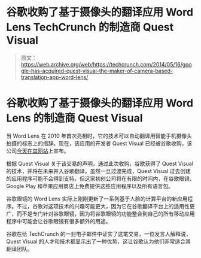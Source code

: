# 谷歌收购了基于摄像头的翻译应用 Word Lens TechCrunch 的制造商 Quest Visual

> 原文：<https://web.archive.org/web/https://techcrunch.com/2014/05/16/google-has-acquired-quest-visual-the-maker-of-camera-based-translation-app-word-lens/>

# 谷歌收购了基于摄像头的翻译应用 Word Lens 的制造商 Quest Visual

当 Word Lens 在 2010 年首次亮相时，它的技术可以自动翻译用智能手机摄像头拍摄的标志上的措辞。现在，该应用的开发者 Quest Visual 已经被谷歌收购，该公司[今天在其网站](https://web.archive.org/web/20230213120037/http://www.wordlens.com/)上宣布。

根据 Quest Visual 关于该交易的声明，通过此次收购，谷歌获得了 Quest Visual 的技术，并将在未来并入谷歌翻译。虽然一旦过渡完成，Quest Visual 过去创建的应用程序可能不会得到支持，但这家初创公司将在有限的时间内，在谷歌眼镜、Google Play 和苹果应用商店上免费提供这些应用程序以及所有语言包。

谷歌眼镜的 Word Lens 实际上刚刚更新了一系列基于人脸的计算平台的新应用程序。不过，谷歌对这项技术的兴趣可能更大，因为它在谷歌翻译平台上的适用性更广，而不是专门针对谷歌眼镜，因为将谷歌眼镜的功能整合到自己的所有移动应用程序中可能会让谷歌眼镜有很多额外的用途。

谷歌在给 TechCrunch 的一封电子邮件中证实了这笔交易，一位发言人解释说，Quest Visual 的人才和技术都显示出了一种优势，这让谷歌认为他们非常适合其翻译团队。